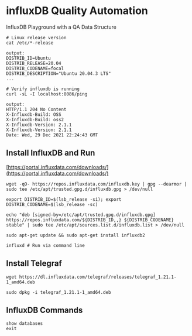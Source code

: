 # influxDB Quality Automation
InfluxDB Playground with a QA Data Structure

```
# Linux release version
cat /etc/*-release 

output:
DISTRIB_ID=Ubuntu
DISTRIB_RELEASE=20.04
DISTRIB_CODENAME=focal
DISTRIB_DESCRIPTION="Ubuntu 20.04.3 LTS"
...
```
```
# Verify influxdb is running
curl -sL -I localhost:8086/ping

output:
HTTP/1.1 204 No Content
X-Influxdb-Build: OSS
X-Influxdb-Build: oss2
X-Influxdb-Version: 2.1.1
X-Influxdb-Version: 2.1.1
Date: Wed, 29 Dec 2021 22:24:43 GMT

```
## Install InfluxDB and Run

[https://portal.influxdata.com/downloads/](https://portal.influxdata.com/downloads/)

```
wget -qO- https://repos.influxdata.com/influxdb.key | gpg --dearmor | sudo tee /etc/apt/trusted.gpg.d/influxdb.gpg > /dev/null

export DISTRIB_ID=$(lsb_release -si); export DISTRIB_CODENAME=$(lsb_release -sc)

echo "deb [signed-by=/etc/apt/trusted.gpg.d/influxdb.gpg] https://repos.influxdata.com/${DISTRIB_ID,,} ${DISTRIB_CODENAME} stable" | sudo tee /etc/apt/sources.list.d/influxdb.list > /dev/null

sudo apt-get update && sudo apt-get install influxdb2

```
```
influxd # Run via command line
```

## Install Telegraf
```
wget https://dl.influxdata.com/telegraf/releases/telegraf_1.21.1-1_amd64.deb

sudo dpkg -i telegraf_1.21.1-1_amd64.deb
```





## InfluxDB Commands
```
show databases
exit
```
